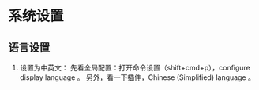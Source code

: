# 系统设置

## 语言设置
1. 设置为中英文：
先看全局配置：打开命令设置（shift+cmd+p），configure display language 。
另外，看一下插件，Chinese (Simplified) language 。

